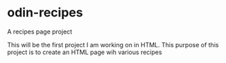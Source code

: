 # odin-recipes
A recipes page project

This will be the first project I am working on in HTML. 
This purpose of this project is to create an HTML page wih various recipes
